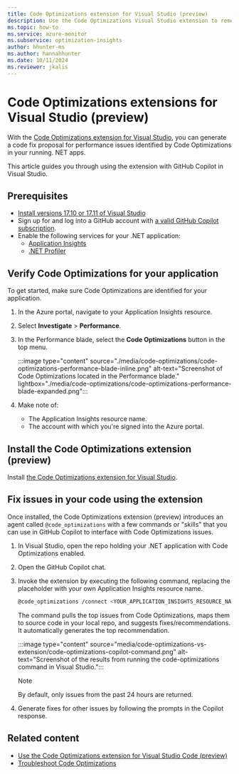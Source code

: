 ```yaml
---
title: Code Optimizations extension for Visual Studio (preview)
description: Use the Code Optimizations Visual Studio extension to remediate performance bottlenecks on a code level.
ms.topic: how-to
ms.service: azure-monitor
ms.subservice: optimization-insights
author: hhunter-ms
ms.author: hannahhunter
ms.date: 10/11/2024
ms.reviewer: jkalis
---
```


# Code Optimizations extensions for Visual Studio (preview)

With the [Code Optimizations extension for Visual Studio](https://aka.ms/CodeOptimizations/VS/Marketplace), you can generate a code fix proposal for performance issues identified by Code Optimizations in your running. NET apps. 

This article guides you through using the extension with GitHub Copilot in Visual Studio. 

## Prerequisites

- [Install versions 17.10 or 17.11 of Visual Studio](https://visualstudio.microsoft.com/downloads/)
- Sign up for and log into a GitHub account with [a valid GitHub Copilot subscription](https://docs.github.com/en/copilot/about-github-copilot/subscription-plans-for-github-copilot).
- Enable the following services for your .NET application:
  - [Application Insights](../app/create-workspace-resource.md)
  - [.NET Profiler](../profiler/profiler.md)

## Verify Code Optimizations for your application

To get started, make sure Code Optimizations are identified for your application.

1. In the Azure portal, navigate to your Application Insights resource.
1. Select **Investigate** > **Performance**. 
1. In the Performance blade, select the **Code Optimizations** button in the top menu.

   :::image type="content" source="./media/code-optimizations/code-optimizations-performance-blade-inline.png" alt-text="Screenshot of Code Optimizations located in the Performance blade." lightbox="./media/code-optimizations/code-optimizations-performance-blade-expanded.png":::

1. Make note of:  
    - The Application Insights resource name.
    - The account with which you're signed into the Azure portal.

## Install the Code Optimizations extension (preview)

Install [the Code Optimizations extension for Visual Studio](https://aka.ms/CodeOptimizations/VS/Marketplace).

## Fix issues in your code using the extension

Once installed, the Code Optimizations extension (preview) introduces an agent called `@code_optimizations` with a few commands or "skills" that you can use in GitHub Copilot to interface with Code Optimizations issues. 

1. In Visual Studio, open the repo holding your .NET application with Code Optimizations enabled. 
1. Open the GitHub Copilot chat. 
1. Invoke the extension by executing the following command, replacing the placeholder with your own Application Insights resource name.

    ```bash
    @code_optimizations /connect <YOUR_APPLICATION_INSIGHTS_RESOURCE_NAME>
    ```

    The command pulls the top issues from Code Optimizations, maps them to source code in your local repo, and suggests fixes/recommendations. It automatically generates the top recommendation. 

    :::image type="content" source="media/code-optimizations-vs-extension/code-optimizations-copilot-command.png" alt-text="Screenshot of the results from running the code-optimizations command in Visual Studio.":::

    > [!NOTE]
    > By default, only issues from the past 24 hours are returned. 

1. Generate fixes for other issues by following the prompts in the Copilot response.

## Related content

- [Use the Code Optimizations extension for Visual Studio Code (preview)](./code-optimizations-vscode-extension.md)
- [Troubleshoot Code Optimizations](./code-optimizations-troubleshoot.md)
